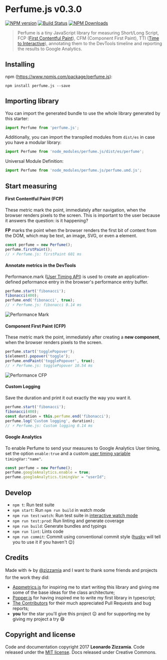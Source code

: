 # Perfume.js v0.3.0
[![NPM version](https://badge.fury.io/js/perfume.js.svg)](https://www.npmjs.org/package/perfume.js) [![Build Status](https://travis-ci.org/Zizzamia/perfume.js.svg?branch=master)](https://travis-ci.org/Zizzamia/perfume.js) [![NPM Downloads](http://img.shields.io/npm/dm/perfume.js.svg)](https://www.npmjs.org/package/perfume.js)

> Perfume is a tiny JavaScript library for measuring Short/Long Script, FCP ([First Contentful Paint](https://developers.google.com/web/updates/2017/06/user-centric-performance-metrics#first_paint_and_first_contentful_paint)), CFM (Component First Paint), TTI ([Time to Interactive](https://developers.google.com/web/tools/lighthouse/audits/time-to-interactive)), annotating them to the DevTools timeline and reporting the results to Google Analytics.


## Installing

npm (https://www.npmjs.com/package/perfume.js):

    npm install perfume.js --save


## Importing library

You can import the generated bundle to use the whole library generated by this starter:

```javascript
import Perfume from 'perfume.js';
```

Additionally, you can import the transpiled modules from `dist/es` in case you have a modular library:

```javascript
import Perfume from 'node_modules/perfume.js/dist/es/perfume';
```

Universal Module Definition:

```javascript
import Perfume from 'node_modules/perfume.js/perfume.umd.js';
```


## Start measuring

#### First Contentful Paint (FCP)
These metric mark the point, immediately after navigation, when the browser renders pixels to the screen. This is important to the user because it answers the question: is it happening?

**FP** marks the point when the browser renders the first bit of content from the DOM, which may be text, an image, SVG, or even a <canvas> element.

```javascript
const perfume = new Perfume();
perfume.firstPaint(); 
// ⚡️ Perfume.js: firstPaint 601 ms
```

#### Annotate metrics in the DevTools
Performance.mark ([User Timing API](https://developer.mozilla.org/en-US/docs/Web/API/User_Timing_API)) is used to create an application-defined peformance entry in the browser's performance entry buffer.

```javascript
perfume.start('fibonacci');
fibonacci(400);
perfume.end('fibonacci', true); 
// ⚡️ Perfume.js: fibonacci 0.14 ms
```
![Performance Mark](https://github.com/Zizzamia/perfume.js/blob/master/docs/src/assets/performance-mark.png)

#### Component First Paint (CFP)
These metric mark the point, immediately after creating a **new component**, when the browser renders pixels to the screen.

```javascript
perfume.start('togglePopover');
$(element).popover('toggle');
perfume.endPaint('togglePopover', true); 
// ⚡️ Perfume.js: togglePopover 10.54 ms
```
![Performance CFP](https://github.com/Zizzamia/perfume.js/blob/master/docs/src/assets/performance-cfp.png)

#### Custom Logging
Save the duration and print it out exactly the way you want it.

```javascript
perfume.start('fibonacci');
fibonacci(400);
const duration = this.perfume.end('fibonacci');
perfume.log('Custom logging', duration); 
// ⚡️ Perfume.js: Custom logging 0.14 ms
```

#### Google Analytics
To enable Perfume to send your measures to Google Analytics User timing, set the option `enable:true` and a custom [user timing variable](https://developers.google.com/analytics/devguides/collection/analyticsjs/field-reference#timingVar) `timingVar:"name"`.

```javascript
const perfume = new Perfume();
perfume.googleAnalytics.enable = true;
perfume.googleAnalytics.timingVar = "userId";
```


## Develop

 - `npm t`: Run test suite
 - `npm start`: Run `npm run build` in watch mode
 - `npm run test:watch`: Run test suite in [interactive watch mode](http://facebook.github.io/jest/docs/cli.html#watch)
 - `npm run test:prod`: Run linting and generate coverage
 - `npm run build`: Generate bundles and typings
 - `npm run lint`: Lints code
 - `npm run commit`: Commit using conventional commit style ([husky](https://github.com/typicode/husky) will tell you to use it if you haven't :wink:)



## Credits
Made with ☕️ by [@zizzamia](https://twitter.com/zizzamia) and
I want to thank some friends and projects for the work they did:

- [Appmetrics.js](https://github.com/ebidel/appmetrics.js?files=1) for inspiring me to start writing this library and giving me some of the base ideas for the class architecture;
- [Popper.js](https://github.com/FezVrasta/popper.js/) for having inspired me to write my first library in typescript;
- [The Contributors](https://github.com/Zizzamia/perfume.js/graphs/contributors) for their much appreciated Pull Requests and bug reports;
- **you** for the star you'll give this project 😉 and for supporting me by giving my project a try 😄



## Copyright and license
Code and documentation copyright 2017 **Leonardo Zizzamia**. Code released under the [MIT license](LICENSE). Docs released under Creative Commons.
